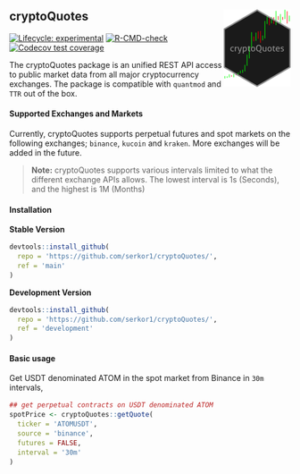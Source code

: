 
<!-- README.md is generated from README.Rmd. Please edit that file -->

## cryptoQuotes <a href="https://serkor1.github.io/cryptoQuotes/"><img src="man/figures/logo.png" align="right" height="139" alt="cryptoQuotes website" /></a>

<!-- badges: start -->

[![Lifecycle:
experimental](https://img.shields.io/badge/lifecycle-experimental-orange.svg)](https://lifecycle.r-lib.org/articles/stages.html#experimental)
[![R-CMD-check](https://github.com/serkor1/cryptoQuotes/actions/workflows/R-CMD-check.yaml/badge.svg)](https://github.com/serkor1/cryptoQuotes/actions/workflows/R-CMD-check.yaml)
[![Codecov test
coverage](https://codecov.io/gh/serkor1/cryptoQuotes/branch/main/graph/badge.svg)](https://app.codecov.io/gh/serkor1/cryptoQuotes?branch=main)
<!-- badges: end -->

The cryptoQuotes package is an unified REST API access to public market
data from all major cryptocurrency exchanges. The package is compatible
with `quantmod` and `TTR` out of the box.

#### Supported Exchanges and Markets

Currently, cryptoQuotes supports perpetual futures and spot markets on
the following exchanges; `binance`, `kucoin` and `kraken`. More
exchanges will be added in the future.

> **Note:** cryptoQuotes supports various intervals limited to what the
> different exchange APIs allows. The lowest interval is 1s (Seconds),
> and the highest is 1M (Months)

#### Installation

**Stable Version**

``` r
devtools::install_github(
  repo = 'https://github.com/serkor1/cryptoQuotes/',
  ref = 'main'
)
```

**Development Version**

``` r
devtools::install_github(
  repo = 'https://github.com/serkor1/cryptoQuotes/',
  ref = 'development'
)
```

#### Basic usage

Get USDT denominated ATOM in the spot market from Binance in `30m`
intervals,

``` r
## get perpetual contracts on USDT denominated ATOM
spotPrice <- cryptoQuotes::getQuote(
  ticker = 'ATOMUSDT',
  source = 'binance',
  futures = FALSE,
  interval = '30m'
)
```
